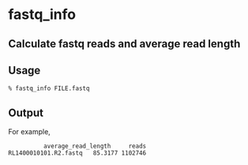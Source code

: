 # fastq_info
## Calculate fastq reads and average read length

## Usage
```
% fastq_info FILE.fastq
```
## Output
For example,
```
          average_read_length     reads
RL1400010101.R2.fastq   85.3177 1102746
```
